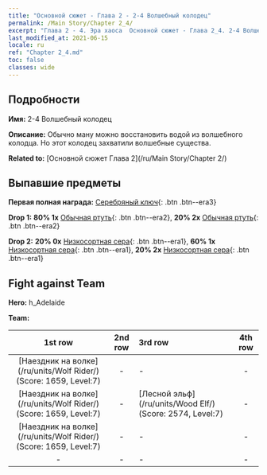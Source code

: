```yaml
---
title: "Основной сюжет - Глава 2 - 2-4 Волшебный колодец"
permalink: /Main Story/Chapter 2_4/
excerpt: "Глава 2 - 4. Эра хаоса  Основной сюжет - Глава 2_4. 2-4 Волшебный колодец"
last_modified_at: 2021-06-15
locale: ru
ref: "Chapter 2_4.md"
toc: false
classes: wide
---
```


## Подробности

 **Имя:** 2-4 Волшебный колодец

 **Описание:** Обычно ману можно восстановить водой из волшебного колодца. Но этот колодец захватили волшебные существа.

 **Related to:** [Основной сюжет Глава 2](/ru/Main Story/Chapter 2/)

## Выпавшие предметы

 **Первая полная награда:** [Серебряный ключ](/ItemsRU/con_693/){: .btn .btn--era3}

 **Drop 1:** **80% 1x** [Обычная ртуть](/ItemsRU/mat_8/){: .btn .btn--era2}, **20% 2x** [Обычная ртуть](/ItemsRU/mat_8/){: .btn .btn--era2}

 **Drop 2:** **20% 0x** [Низкосортная сера](/ItemsRU/mat_3/){: .btn .btn--era1}, **60% 1x** [Низкосортная сера](/ItemsRU/mat_3/){: .btn .btn--era1}, **20% 2x** [Низкосортная сера](/ItemsRU/mat_3/){: .btn .btn--era1}


## Fight against Team
 **Hero:** h_Adelaide

 **Team:**


  | 1st row | 2nd row | 3rd row | 4th row |
  |:----:|:----:|:----|:----:|
  | [Наездник на волке](/ru/units/Wolf Rider/) (Score: 1659, Level:7)  | - | - | - |
  | [Наездник на волке](/ru/units/Wolf Rider/) (Score: 1659, Level:7)  | - | [Лесной эльф](/ru/units/Wood Elf/) (Score: 2574, Level:7)  | - |
  | [Наездник на волке](/ru/units/Wolf Rider/) (Score: 1659, Level:7)  | - | - | - |
  | - | - | - | - |


